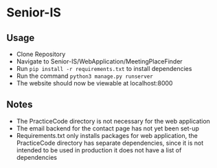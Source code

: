 # Senior-IS

## Usage
* Clone Repository
* Navigate to Senior-IS/WebApplication/MeetingPlaceFinder
* Run `pip install -r requirements.txt` to install dependencies
* Run the command `python3 manage.py runserver`
* The website should now be viewable at localhost:8000


## Notes
* The PracticeCode directory is not necessary for the web application
* The email backend for the contact page has not yet been set-up
* Requirements.txt only installs packages for web application, the PracticeCode directory has separate dependencies, since it is not intended to be used in production it does not have a list of dependencies
